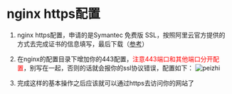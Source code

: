# nginx https配置

1. nginx https配置，申请的是Symantec 免费版 SSL，按照阿里云官方提供的方式去完成证书的信息填写，最后下载（[参考](https://yundun.console.aliyun.com/?spm=5176.2020520110.all.12.274156a1kZiN3e&p=cas#/cas/download/214222569340877?regionId=)）

2. 在nginx的配置目录下增加你的443配置，<font color=red>注意443端口和其他端口分开配置</font>，别写在一起，否则的话就会报你的ssl协议错误，配置如下：
![peizhi](/study/Centos7.4/ngins-https-peizhi.png)

3. 完成这样的基本操作之后应该就可以通过https去访问你的网站了